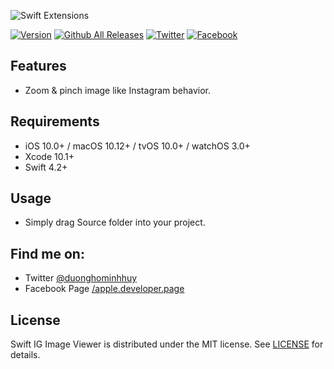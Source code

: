 ![Swift Extensions](https://raw.githubusercontent.com/duonghominhhuy/swift-ig-image-viewer/master/Image/swift-ig-image-viewer.png)

[![Version](http://img.shields.io/badge/version-1.0.0-green.svg?style=flat)](https://github.com/duonghominhhuy/swift-ig-image-viewer)
[![Github All Releases](https://img.shields.io/github/downloads/duonghominhhuy/swift-ig-image-viewer/total.svg)](https://github.com/duonghominhhuy/swift-ig-image-viewer)
[![Twitter](https://img.shields.io/badge/twitter-@duonghominhhuy-blue.svg?style=flat)](http://twitter.com/duonghominhhuy)
[![Facebook](https://img.shields.io/badge/facebook-@apple.developer.page-blue.svg?style=flat)](https://www.facebook.com/apple.developer.page)

## Features

- Zoom & pinch image like Instagram behavior.

## Requirements

- iOS 10.0+ / macOS 10.12+ / tvOS 10.0+ / watchOS 3.0+
- Xcode 10.1+
- Swift 4.2+

## Usage

- Simply drag Source folder into your project.

## Find me on:

- Twitter [@duonghominhhuy](https://twitter.com/duonghominhhuy)
- Facebook Page [/apple.developer.page](https://www.fb.com/apple.developer.page)

## License

Swift IG Image Viewer is distributed under the MIT license. See [LICENSE](https://github.com/duonghominhhuy/swift-ig-image-viewer/blob/master/LICENSE) for details.
